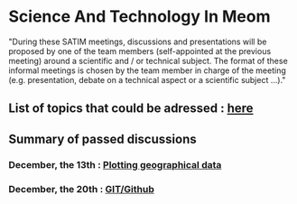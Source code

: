 # Science And Technology In Meom

"During these SATIM meetings, discussions and presentations will be proposed by one of the team members (self-appointed at the previous meeting) around a scientific and / or technical subject. The format of these informal meetings is chosen by the team member in charge of the meeting (e.g. presentation, debate on a technical aspect or a scientific subject ...)."

## List of topics that could be adressed : [here](list_topics.md)

## Summary of passed discussions

### December, the 13th : [Plotting geographical data](2018-12-13-plotting-geographical-data.md)

### December, the 20th : [GIT/Github](2018-12-20-git-github.md)
